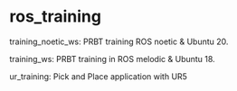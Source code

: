 # ros_training

training_noetic_ws: PRBT training ROS noetic & Ubuntu 20.

training_ws: PRBT training in ROS melodic & Ubuntu 18.

ur_training: Pick and Place application with UR5
